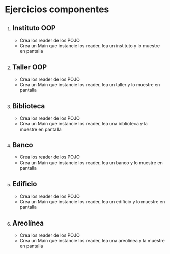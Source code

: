 # Ejercicios componentes



1. ## Instituto OOP
   * Crea los reader de los POJO
   * Crea un Main que instancie los reader, lea un instituto y lo muestre en pantalla
2. ## Taller OOP
   * Crea los reader de los POJO
   * Crea un Main que instancie los reader, lea un taller y lo muestre en pantalla
3. ## Biblioteca
   * Crea los reader de los POJO
   * Crea un Main que instancie los reader, lea una biblioteca y la muestre en pantalla
4. ## Banco
   * Crea los reader de los POJO
   * Crea un Main que instancie los reader, lea un banco y lo muestre en pantalla
5. ## Edificio
   * Crea los reader de los POJO
   * Crea un Main que instancie los reader, lea un edificio y lo muestre en pantalla
6. ## Areolínea
   * Crea los reader de los POJO
   * Crea un Main que instancie los reader, lea una areolínea y la muestre en pantalla
